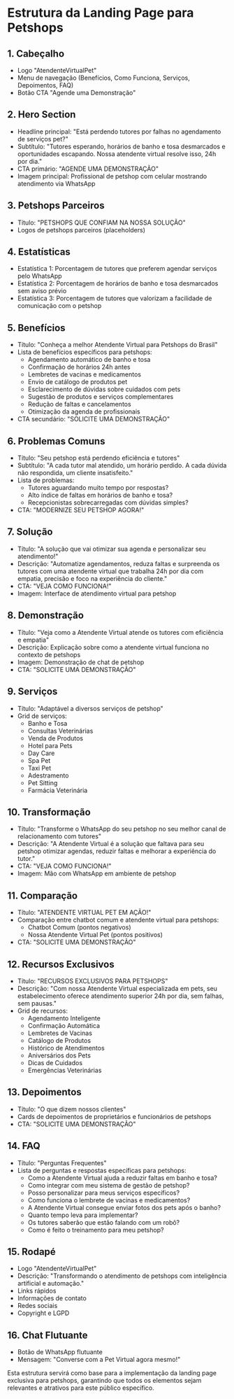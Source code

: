# Estrutura da Landing Page para Petshops

## 1. Cabeçalho
- Logo "AtendenteVirtualPet"
- Menu de navegação (Benefícios, Como Funciona, Serviços, Depoimentos, FAQ)
- Botão CTA "Agende uma Demonstração"

## 2. Hero Section
- Headline principal: "Está perdendo tutores por falhas no agendamento de serviços pet?"
- Subtítulo: "Tutores esperando, horários de banho e tosa desmarcados e oportunidades escapando. Nossa atendente virtual resolve isso, 24h por dia."
- CTA primário: "AGENDE UMA DEMONSTRAÇÃO"
- Imagem principal: Profissional de petshop com celular mostrando atendimento via WhatsApp

## 3. Petshops Parceiros
- Título: "PETSHOPS QUE CONFIAM NA NOSSA SOLUÇÃO"
- Logos de petshops parceiros (placeholders)

## 4. Estatísticas
- Estatística 1: Porcentagem de tutores que preferem agendar serviços pelo WhatsApp
- Estatística 2: Porcentagem de horários de banho e tosa desmarcados sem aviso prévio
- Estatística 3: Porcentagem de tutores que valorizam a facilidade de comunicação com o petshop

## 5. Benefícios
- Título: "Conheça a melhor Atendente Virtual para Petshops do Brasil"
- Lista de benefícios específicos para petshops:
  - Agendamento automático de banho e tosa
  - Confirmação de horários 24h antes
  - Lembretes de vacinas e medicamentos
  - Envio de catálogo de produtos pet
  - Esclarecimento de dúvidas sobre cuidados com pets
  - Sugestão de produtos e serviços complementares
  - Redução de faltas e cancelamentos
  - Otimização da agenda de profissionais
- CTA secundário: "SOLICITE UMA DEMONSTRAÇÃO"

## 6. Problemas Comuns
- Título: "Seu petshop está perdendo eficiência e tutores"
- Subtítulo: "A cada tutor mal atendido, um horário perdido. A cada dúvida não respondida, um cliente insatisfeito."
- Lista de problemas:
  - Tutores aguardando muito tempo por respostas?
  - Alto índice de faltas em horários de banho e tosa?
  - Recepcionistas sobrecarregadas com dúvidas simples?
- CTA: "MODERNIZE SEU PETSHOP AGORA!"

## 7. Solução
- Título: "A solução que vai otimizar sua agenda e personalizar seu atendimento!"
- Descrição: "Automatize agendamentos, reduza faltas e surpreenda os tutores com uma atendente virtual que trabalha 24h por dia com empatia, precisão e foco na experiência do cliente."
- CTA: "VEJA COMO FUNCIONA!"
- Imagem: Interface de atendimento virtual para petshop

## 8. Demonstração
- Título: "Veja como a Atendente Virtual atende os tutores com eficiência e empatia"
- Descrição: Explicação sobre como a atendente virtual funciona no contexto de petshops
- Imagem: Demonstração de chat de petshop
- CTA: "SOLICITE UMA DEMONSTRAÇÃO"

## 9. Serviços
- Título: "Adaptável a diversos serviços de petshop"
- Grid de serviços:
  - Banho e Tosa
  - Consultas Veterinárias
  - Venda de Produtos
  - Hotel para Pets
  - Day Care
  - Spa Pet
  - Taxi Pet
  - Adestramento
  - Pet Sitting
  - Farmácia Veterinária

## 10. Transformação
- Título: "Transforme o WhatsApp do seu petshop no seu melhor canal de relacionamento com tutores"
- Descrição: "A Atendente Virtual é a solução que faltava para seu petshop otimizar agendas, reduzir faltas e melhorar a experiência do tutor."
- CTA: "VEJA COMO FUNCIONA!"
- Imagem: Mão com WhatsApp em ambiente de petshop

## 11. Comparação
- Título: "ATENDENTE VIRTUAL PET EM AÇÃO!"
- Comparação entre chatbot comum e atendente virtual para petshops:
  - Chatbot Comum (pontos negativos)
  - Nossa Atendente Virtual Pet (pontos positivos)
- CTA: "SOLICITE UMA DEMONSTRAÇÃO"

## 12. Recursos Exclusivos
- Título: "RECURSOS EXCLUSIVOS PARA PETSHOPS"
- Descrição: "Com nossa Atendente Virtual especializada em pets, seu estabelecimento oferece atendimento superior 24h por dia, sem falhas, sem pausas."
- Grid de recursos:
  - Agendamento Inteligente
  - Confirmação Automática
  - Lembretes de Vacinas
  - Catálogo de Produtos
  - Histórico de Atendimentos
  - Aniversários dos Pets
  - Dicas de Cuidados
  - Emergências Veterinárias

## 13. Depoimentos
- Título: "O que dizem nossos clientes"
- Cards de depoimentos de proprietários e funcionários de petshops
- CTA: "SOLICITE UMA DEMONSTRAÇÃO"

## 14. FAQ
- Título: "Perguntas Frequentes"
- Lista de perguntas e respostas específicas para petshops:
  - Como a Atendente Virtual ajuda a reduzir faltas em banho e tosa?
  - Como integrar com meu sistema de gestão de petshop?
  - Posso personalizar para meus serviços específicos?
  - Como funciona o lembrete de vacinas e medicamentos?
  - A Atendente Virtual consegue enviar fotos dos pets após o banho?
  - Quanto tempo leva para implementar?
  - Os tutores saberão que estão falando com um robô?
  - Como é feito o treinamento para meu petshop?

## 15. Rodapé
- Logo "AtendenteVirtualPet"
- Descrição: "Transformando o atendimento de petshops com inteligência artificial e automação."
- Links rápidos
- Informações de contato
- Redes sociais
- Copyright e LGPD

## 16. Chat Flutuante
- Botão de WhatsApp flutuante
- Mensagem: "Converse com a Pet Virtual agora mesmo!"

Esta estrutura servirá como base para a implementação da landing page exclusiva para petshops, garantindo que todos os elementos sejam relevantes e atrativos para este público específico.
